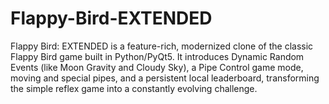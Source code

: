 # Flappy-Bird-EXTENDED
Flappy Bird: EXTENDED is a feature-rich, modernized clone of the classic Flappy Bird game built in Python/PyQt5. It introduces Dynamic Random Events (like Moon Gravity and Cloudy Sky), a Pipe Control game mode, moving and special pipes, and a persistent local leaderboard, transforming the simple reflex game into a constantly evolving challenge.
